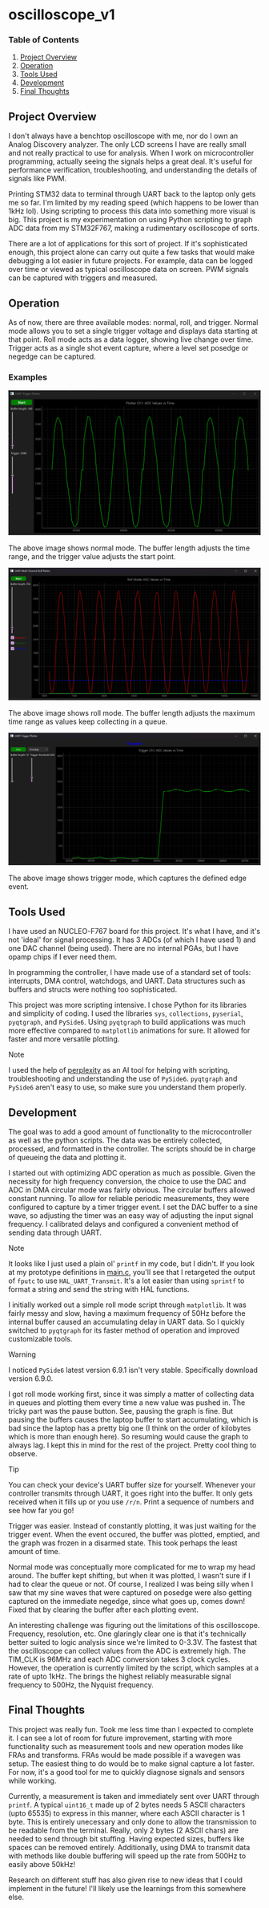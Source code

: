 # oscilloscope_v1

### Table of Contents

1. [Project Overview](#project-overview)
2. [Operation](#operation)
3. [Tools Used](#tools-used)
4. [Development](#development)
5. [Final Thoughts](#final-thoughts)

## Project Overview

I don't always have a benchtop oscilloscope with me, nor do I own an Analog Discovery analyzer. The only LCD screens I have are really small and not really practical to use for analysis. When I work on microcontroller programming, actually seeing the signals helps a great deal. It's useful for performance verification, troubleshooting, and understanding the details of signals like PWM.

Printing STM32 data to terminal through UART back to the laptop only gets me so far. I'm limited by my reading speed (which happens to be lower than 1kHz lol). Using scripting to process this data into something more visual is big. This project is my experimentation on using Python scripting to graph ADC data from my STM32F767, making a rudimentary oscilloscope of sorts.

There are a lot of applications for this sort of project. If it's sophisticated enough, this project alone can carry out quite a few tasks that would make debugging a lot easier in future projects. For example, data can be logged over time or viewed as typical oscilloscope data on screen. PWM signals can be captured with triggers and measured.

## Operation

As of now, there are three available modes: normal, roll, and trigger. Normal mode allows you to set a single trigger voltage and displays data starting at that point. Roll mode acts as a data logger, showing live change over time. Trigger acts as a single shot event capture, where a level set posedge or negedge can be captured.

### Examples

![Example of Normal Mode](my-imgs/normal_pyqt_test1.png)

The above image shows normal mode. The buffer length adjusts the time range, and the trigger value adjusts the start point.

![Example of Roll Mode](my-imgs/roll_pyqt_test1.png)

The above image shows roll mode. The buffer length adjusts the maximum time range as values keep collecting in a queue.

![Example of Trigger Mode](my-imgs/trigger_pyqt_test1.png)

The above image shows trigger mode, which captures the defined edge event.

## Tools Used

I have used an NUCLEO-F767 board for this project. It's what I have, and it's not 'ideal' for signal processing. It has 3 ADCs (of which I have used 1) and one DAC channel (being used). 
There are no internal PGAs, but I have opamp chips if I ever need them.

In programming the controller, I have made use of a standard set of tools: interrupts, DMA control, watchdogs, and UART. Data structures such as buffers and structs were nothing too sophisticated.

This project was more scripting intensive. I chose Python for its libraries and simplicity of coding. I used the libraries ```sys```, ```collections```, ```pyserial```, ```pyqtgraph```, and ```PySide6```. Using ```pyqtgraph``` to build applications was much more effective compared to ```matplotlib``` animations for sure. 
It allowed for faster and more versatile plotting.

> [!NOTE]
> I used the help of [perplexity](https://www.perplexity.ai/) as an AI tool for helping with scripting, troubleshooting and understanding the use of ```PySide6```. ```pyqtgraph``` and ```PySide6``` aren't easy to use, so make sure you understand them properly.

## Development

The goal was to add a good amount of functionality to the microcontroller as well as the python scripts. 
The data was be entirely collected, processed, and formatted in the controller. The scripts should be in charge of queueing the data and plotting it.

I started out with optimizing ADC operation as much as possible. Given the necessity for high frequency conversion, the choice to use the DAC and ADC in DMA circular mode was fairly obvious. 
The circular buffers allowed constant running. 
To allow for reliable periodic measurements, they were configured to capture by a timer trigger event. 
I set the DAC buffer to a sine wave, so adjusting the timer was an easy way of adjusting the input signal frequency. 
I calibrated delays and configured a convenient method of sending data through UART.

> [!NOTE]
> It looks like I just used a plain ol' ```printf``` in my code, but I didn't. If you look at my prototype definitions in [main.c](Core/Src/main.c), you'll see that I retargeted the output of ```fputc``` to use ```HAL_UART_Transmit```. It's a lot easier than using ```sprintf``` to format a string and send the string with HAL functions.

I initially worked out a simple roll mode script through ```matplotlib```. It was fairly messy and slow, having a maximum frequency of 50Hz before the internal buffer caused an accumulating delay in UART data. So I quickly switched to ```pyqtgraph``` for its faster method of operation and improved customizable tools.

> [!WARNING]
> I noticed ```PySide6``` latest version 6.9.1 isn't very stable. Specifically download version 6.9.0.

I got roll mode working first, since it was simply a matter of collecting data in queues and plotting them every time a new value was pushed in. 
The tricky part was the pause button. See, pausing the graph is fine. 
But pausing the buffers causes the laptop buffer to start accumulating, which is bad since the laptop has a pretty big one (I think on the order of kilobytes which is more than enough here). 
So resuming would cause the graph to always lag. 
I kept this in mind for the rest of the project. Pretty cool thing to observe.

> [!TIP]
> You can check your device's UART buffer size for yourself. Whenever your controller transmits through UART, it goes right into the buffer. It only gets received when it fills up or you use ```/r/n```. Print a sequence of numbers and see how far you go!

Trigger was easier. Instead of constantly plotting, it was just waiting for the trigger event. 
When the event occured, the buffer was plotted, emptied, and the graph was frozen in a disarmed state. This took perhaps the least amount of time.

Normal mode was conceptually more complicated for me to wrap my head around. The buffer kept shifting, but when it was plotted, I wasn't sure if I had to clear the queue or not.
Of course, I realized I was being silly when I saw that my sine waves that were captured on posedge were also getting captured on the immediate negedge, since what goes up, comes down! 
Fixed that by clearing the buffer after each plotting event.

An interesting challenge was figuring out the limitations of this oscilloscope. Frequency, resolution, etc. One glaringly clear one is that it's technically better suited to logic analysis since we're limited to 0-3.3V. The fastest that the oscilloscope can collect values from the ADC is extremely high. The TIM_CLK is 96MHz and each ADC conversion takes 3 clock cycles. However, the operation is currently limited by the script, which samples at a rate of upto 1kHz. The brings the highest reliably measurable signal frequency to 500Hz, the Nyquist frequency.

## Final Thoughts

This project was really fun. Took me less time than I expected to complete it. I can see a lot of room for future improvement, starting with more functionality such as measurement tools and new operation modes like FRAs and transforms. FRAs would be made possible if a wavegen was setup. The easiest thing to do would be to make signal capture a lot faster. For now, it's a good tool for me to quickly diagnose signals and sensors while working.

Currently, a measurement is taken and immediately sent over UART through ```printf```. A typical ```uint16_t``` made up of 2 bytes needs 5 ASCII characters (upto 65535) to express in this manner, where each ASCII character is 1 byte. This is entirely unecessary and only done to allow the transmission to be readable from the terminal. Really, only 2 bytes (2 ASCII chars) are needed to send through bit stuffing. Having expected sizes, buffers like spaces can be removed entirely. Additionally, using DMA to transmit data with methods like double buffering will speed up the rate from 500Hz to easily above 50kHz!

Research on different stuff has also given rise to new ideas that I could implement in the future! I'll likely use the learnings from this somewhere else.
